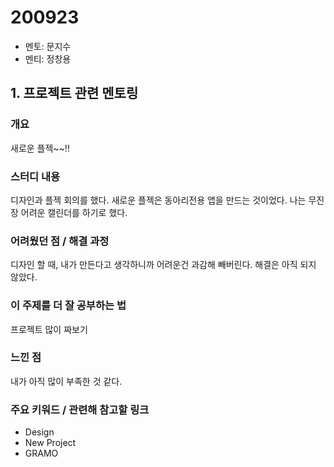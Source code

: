 # 200923

- 멘토: 문지수
- 멘티: 정창용

## 1. 프로젝트 관련 멘토링

### 개요

새로운 플젝~~!!

### 스터디 내용

디자인과 플젝 회의를 했다. 새로운 플젝은 동아리전용 앱을 만드는 것이었다. 나는 무진장 어려운 캘린더를 하기로 했다.

### 어려웠던 점 / 해결 과정

디자인 할 때, 내가 만든다고 생각하니까 어려운건 과감해 빼버린다. 해결은 아직 되지 않았다.

### 이 주제를 더 잘 공부하는 법

프로젝트 많이 짜보기

### 느낀 점

내가 아직 많이 부족한 것 같다.

### 주요 키워드 / 관련해 참고할 링크

* Design
* New Project
* GRAMO